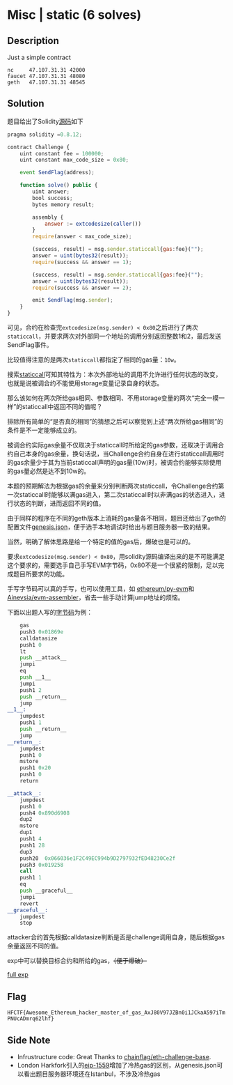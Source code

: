 # Misc | static (6 solves)

## Description

Just a simple contract

```
nc     47.107.31.31 42000  
faucet 47.107.31.31 48080  
geth   47.107.31.31 48545  
```

## Solution

题目给出了Solidity[源码](./to_player/challenge.sol)如下

```js
pragma solidity =0.8.12;

contract Challenge {
    uint constant fee = 100000;
    uint constant max_code_size = 0x80;

    event SendFlag(address);

    function solve() public {
        uint answer;
        bool success;
        bytes memory result;

        assembly {
            answer := extcodesize(caller())
        }
        require(answer < max_code_size);

        (success, result) = msg.sender.staticcall{gas:fee}("");
        answer = uint(bytes32(result));
        require(success && answer == 1);

        (success, result) = msg.sender.staticcall{gas:fee}("");
        answer = uint(bytes32(result));
        require(success && answer == 2);

        emit SendFlag(msg.sender);
    }
}

```

可见，合约在检查完`extcodesize(msg.sender) < 0x80`之后进行了两次`staticcall`，并要求两次对外部同一个地址的调用分别返回整数1和2，最后发送SendFlag事件。

比较值得注意的是两次`staticcall`都指定了相同的gas量：`10w`。

搜索[staticcall](https://eips.ethereum.org/EIPS/eip-214)可知其特性为：本次外部地址的调用不允许进行任何状态的改变，也就是说被调合约不能使用storage变量记录自身的状态。

那么该如何在两次所给gas相同、参数相同、不用storage变量的两次“完全一模一样”的staticcall中返回不同的值呢？

排除所有简单的“是否真的相同”的猜想之后可以察觉到上述“两次所给gas相同”的条件是不一定能够成立的。

被调合约实际gas余量不仅取决于staticcall时所给定的gas参数，还取决于调用合约自己本身的gas余量，换句话说，当Challenge合约自身在进行staticcall调用时的gas余量少于其为当前staticcall声明的gas量(10w)时，被调合约能够实际使用的gas量必然是达不到10w的。

本题的预期解法为根据gas的余量来分别判断两次staticcall，令Challenge合约第一次staticcall时能够以满gas进入，第二次staticcall时以非满gas的状态进入，进行状态的判断，进而返回不同的值。

由于同样的程序在不同的geth版本上消耗的gas量各不相同，题目还给出了geth的配置文件[genesis.json](./to_player/genesis.json)，便于选手本地调试时给出与题目服务器一致的结果。

当然，明确了解体思路是给一个特定的值的gas后，爆破也是可以的。

要求`extcodesize(msg.sender) < 0x80`，用solidity源码编译出来的是不可能满足这个要求的，需要选手自己手写EVM字节码，0x80不是一个很紧的限制，足以完成题目所要求的功能。

手写字节码可以真的手写，也可以使用工具，如 [ethereum/py-evm](https://github.com/ethereum/py-evm)和[Ainevsia/evm-assembler](https://github.com/Ainevsia/evm-assembler)，省去一些手动计算jump地址的烦恼。

下面以出题人写的[字节码](https://github.com/Ainevsia/evm-assembler/blob/main/gas.txt)为例：

```asm
    gas
    push3 0x01869e
    calldatasize
    push1 0
    lt
    push __attack__
    jumpi
    eq
    push __1__
    jumpi
    push1 2
    push __return__
    jump
__1__:
    jumpdest
    push1 1
    push __return__
    jump
__return__:
    jumpdest
    push1 0
    mstore
    push1 0x20
    push1 0
    return

__attack__:
    jumpdest
    push1 0
    push4 0x890d6908
    dup2
    mstore
    dup1
    push1 4
    push1 28
    dup3
    push20  0x066036e1F2C49EC994b9D2797932fED48230Ce2f
    push3 0x019258
    call
    push1 1
    eq
    push __graceful__
    jumpi
    revert
__graceful__:
    jumpdest
    stop
```

attacker合约首先根据calldatasize判断是否是challenge调用自身，随后根据gas余量返回不同的值。

exp中可以替换目标合约和所给的gas，~~（便于爆破）~~

[full exp](./exp.py)

## Flag

`HFCTF{Awesome_Ethereum_hacker_master_of_gas_AxJ80V97JZBn0i1JCkaA597iTmPNUcADmrq62lhf}`

## Side Note

- Infrustructure code: Great Thanks to [chainflag/eth-challenge-base](https://github.com/chainflag/eth-challenge-base).
- London Harkfork引入的[eip-1559](https://github.com/ethereum/EIPs/blob/master/EIPS/eip-1559.md)增加了冷热gas的区别，从genesis.json可以看出题目服务器环境还在Istanbul，不涉及冷热gas